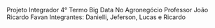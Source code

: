 Projeto Integrador 4° Termo Big Data No Agronegócio
Professor João Ricardo Favan
Integrantes: Danielli, Jeferson, Lucas e Ricardo